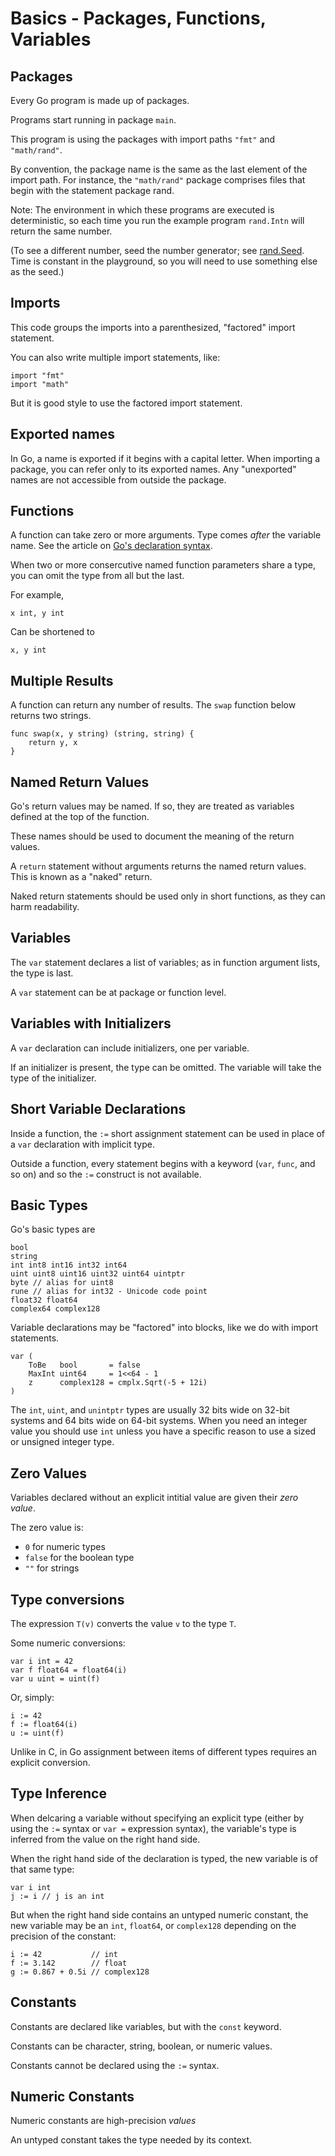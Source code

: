 # Basics - Packages, Functions, Variables

## Packages
Every Go program is made up of packages.

Programs start running in package `main`.

This program is using the packages with import paths `"fmt"` and `"math/rand"`.

By convention, the package name is the same as the last element of the import path. For instance, the `"math/rand"` package comprises files that begin with the statement package rand.

Note: The environment in which these programs are executed is deterministic, so each time you run the example program `rand.Intn` will return the same number.

(To see a different number, seed the number generator; see [rand.Seed](https://pkg.go.dev/math/rand#Seed). Time is constant in the playground, so you will need to use something else as the seed.)

## Imports

This code groups the imports into a parenthesized, "factored" import statement.

You can also write multiple import statements, like:

```
import "fmt"
import "math"
```

But it is good style to use the factored import statement.

## Exported names

In Go, a name is exported if it begins with a capital letter. When importing a package, you can refer only to its exported names. Any "unexported" names are not accessible from outside the package.

## Functions

A function can take zero or more arguments. Type comes *after* the variable name. See the article on [Go's declaration syntax](https://blog.golang.org/gos-declaration-syntax).

When two or more consercutive named function parameters share a type, you can omit the type from all but the last.

For example,

```
x int, y int
```

Can be shortened to
```
x, y int
```

## Multiple Results

A function can return any number of results. The `swap` function below returns two strings.

```
func swap(x, y string) (string, string) {
	return y, x
}
```

## Named Return Values

Go's return values may be named. If so, they are treated as variables defined at the top of the function.

These names should be used to document the meaning of the return values.

A `return` statement without arguments returns the named return values. This is known as a "naked" return.

Naked return statements should be used only in short functions, as they can harm readability.

## Variables

The `var` statement declares a list of variables; as in function argument lists, the type is last.

A `var` statement can be at package or function level.

## Variables with Initializers

A `var` declaration can include initializers, one per variable.

If an initializer is present, the type can be omitted. The variable will take the type of the initializer.

## Short Variable Declarations

Inside a function, the `:=` short assignment statement can be used in place of a `var` declaration with implicit type.

Outside a function, every statement begins with a keyword (`var`, `func`, and so on) and so the `:=` construct is not available.

## Basic Types

Go's basic types are

```
bool
string
int int8 int16 int32 int64
uint uint8 uint16 uint32 uint64 uintptr
byte // alias for uint8
rune // alias for int32 - Unicode code point
float32 float64
complex64 complex128
```

Variable declarations may be "factored" into blocks, like we do with import statements.

```
var (
	ToBe   bool       = false
	MaxInt uint64     = 1<<64 - 1
	z      complex128 = cmplx.Sqrt(-5 + 12i)
)
```

The `int`, `uint`, and `unintptr` types are usually 32 bits wide on 32-bit systems and 64 bits wide on 64-bit systems. When you need an integer value you should use `int` unless you have a specific reason to use a sized or unsigned integer type.

## Zero Values

Variables declared without an explicit intitial value are given their *zero value*.

The zero value is:
- `0` for numeric types
- `false` for the boolean type
- `""` for strings

## Type conversions

The expression `T(v)` converts the value `v` to the type `T`.

Some numeric conversions:
```
var i int = 42
var f float64 = float64(i)
var u uint = uint(f)
```

Or, simply:
```
i := 42
f := float64(i)
u := uint(f)
```

Unlike in C, in Go assignment between items of different types requires an explicit conversion.

## Type Inference

When delcaring a variable without specifying an explicit type (either by using the `:=` syntax or `var =` expression syntax), the variable's type is inferred from the value on the right hand side.

When the right hand side of the declaration is typed, the new variable is of that same type:

```
var i int
j := i // j is an int
```

But when the right hand side contains an untyped numeric constant, the new variable may be an `int`, `float64`, or `complex128` depending on the precision of the constant:

```
i := 42           // int
f := 3.142        // float
g := 0.867 + 0.5i // complex128
```

## Constants

Constants are declared like variables, but with the `const` keyword.

Constants can be character, string, boolean, or numeric values.

Constants cannot be declared using the `:=` syntax.

## Numeric Constants

Numeric constants are high-precision *values*

An untyped constant takes the type needed by its context.
